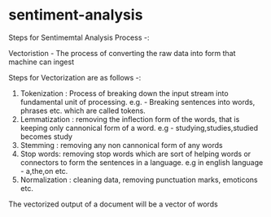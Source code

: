 # sentiment-analysis

Steps for Sentimemtal Analysis Process -:

Vectoristion - The process of converting the raw data into form that machine can ingest

Steps for Vectorization are as follows -:
1. Tokenization : Process of breaking down the input stream into fundamental unit of processing. e.g. - Breaking sentences into words, phrases etc. which are called tokens.
2. Lemmatization : removing the inflection form of the words, that is keeping only cannonical form of a word. e.g - studying,studies,studied becomes study
3. Stemming : removing any non cannonical form of any words
4. Stop words: removing stop words which are sort of helping words or connectors to form the sentences in a language. e.g in english language - a,the,on etc.
5. Normalization : cleaning data, removing punctuation marks, emoticons etc.

The vectorized output of a document will be a vector of words
